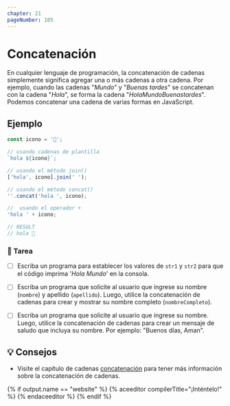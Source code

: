 ```yaml
---
chapter: 21
pageNumber: 185
---
```

# Concatenación

En cualquier lenguaje de programación, la concatenación de cadenas simplemente significa agregar una o más cadenas a otra cadena. Por ejemplo, cuando las cadenas "_Mundo_" y "_Buenas tardes_" se concatenan con la cadena "_Hola_", se forma la cadena "_HolaMundoBuenastardes_". Podemos concatenar una cadena de varias formas en JavaScript.

## Ejemplo

```javascript
const icono = '👋';

// usando cadenas de plantilla
`hola ${icono}`;

// usando el método join()
['hola', icono].join(' ');

// usando el método concat()
''.concat('hola ', icono);

//  usando el operador +
'hola ' + icono;

// RESULT
// hola 👋
```

### 📝 Tarea

- [ ] Escriba un programa para establecer los valores de `str1` y `str2` para que el código imprima '_Hola Mundo_' en la consola.

- [ ] Escriba un programa que solicite al usuario que ingrese su nombre (`nombre`) y apellido (`apellido`). Luego, utilice la concatenación de cadenas para crear y mostrar su nombre completo (`nombreCompleto`).

- [ ] Escriba un programa que solicite al usuario que ingrese su nombre. Luego, utilice la concatenación de cadenas para crear un mensaje de saludo que incluya su nombre. Por ejemplo: "Buenos días, Aman".

## 💡 Consejos

- Visite el capítulo de cadenas [concatenación](../strings/concat.md) para tener más información sobre la concatenación de cadenas.

{% if output.name == "website" %}
{% aceeditor compilerTitle="¡Inténtelo!" %}
{% endaceeditor %}
{% endif %}
